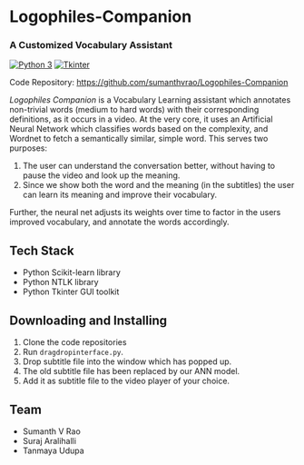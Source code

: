 # Logophiles-Companion
### A Customized Vocabulary Assistant


[![Python 3](https://img.shields.io/badge/python-3-blue.svg)](https://www.python.org/download/releases/3.0/)
[![Tkinter](https://img.shields.io/badge/tkinter-interface-green.svg)](https://docs.python.org/2/library/tkinter.html)

Code Repository: <a target="_blank" href="https://github.com/sumanthvrao/Logophiles-Companion" rel="noreferrer noopener">https://github.com/sumanthvrao/Logophiles-Companion</a>

*Logophiles Companion* is a Vocabulary Learning assistant which annotates non-trivial words (medium to hard words) with their corresponding definitions, as it occurs in a video. At the very core, it uses an Artificial Neural Network which classifies words based on the complexity, and Wordnet to fetch a semantically similar, simple word. This serves two purposes:

1. The user can understand the conversation better, without having to pause the video and look up the meaning.
2. Since we show both the word and the meaning (in the subtitles) the user can learn its meaning and improve their vocabulary.

Further, the neural net adjusts its weights over time to factor in the users improved vocabulary, and annotate the words accordingly.


## Tech Stack
 * Python Scikit-learn library
 * Python NTLK library
 * Python Tkinter GUI toolkit

## Downloading and Installing

1. Clone the code repositories
2. Run `dragdropinterface.py`.
3. Drop subtitle file into the window which has popped up.
4. The old subtitle file has been replaced by our ANN model.
5. Add it as subtitle file to the video player of your choice.

## Team
* Sumanth V Rao
* Suraj Aralihalli
* Tanmaya Udupa